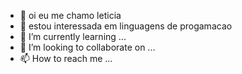 - 👋 oi eu me chamo leticia
- 👀 estou interessada em linguagens de progamacao
- 🌱 I’m currently learning ...
- 💞️ I’m looking to collaborate on ...
- 📫 How to reach me ...

<!---
aluraestudanteleticia/aluraestudanteleticia is a ✨ special ✨ repository because its `README.md` (this file) appears on your GitHub profile.
You can click the Preview link to take a look at your changes.
--->
